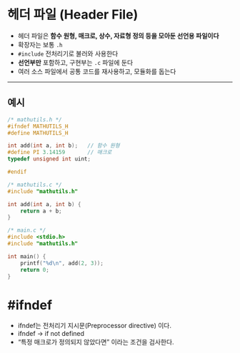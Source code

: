 # 헤더 파일 (Header File)

- 헤더 파일은 **함수 원형, 매크로, 상수, 자료형 정의 등을 모아둔 선언용 파일이다**  
- 확장자는 보통 `.h`  
- `#include` 전처리기로 불러와 사용한다  
- **선언부만** 포함하고, 구현부는 `.c` 파일에 둔다  
- 여러 소스 파일에서 공통 코드를 재사용하고, 모듈화를 돕는다  

---

## 예시

```c
/* mathutils.h */
#ifndef MATHUTILS_H
#define MATHUTILS_H

int add(int a, int b);   // 함수 원형
#define PI 3.14159       // 매크로
typedef unsigned int uint;

#endif

/* mathutils.c */
#include "mathutils.h"

int add(int a, int b) {
    return a + b;
}

/* main.c */
#include <stdio.h>
#include "mathutils.h"

int main() {
    printf("%d\n", add(2, 3));
    return 0;
}
```

# #ifndef
* ifndef는 전처리기 지시문(Preprocessor directive) 이다.
* ifndef → if not defined
* “특정 매크로가 정의되지 않았다면” 이라는 조건을 검사한다.
